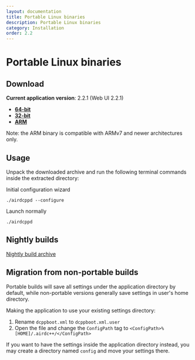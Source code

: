 ```yaml
---
layout: documentation
title: Portable Linux binaries
description: Portable Linux binaries
category: Installation
order: 2.2
---
```


# Portable Linux binaries

## Download

**Current application version**: 2.2.1 (Web UI 2.2.1)

- **[64-bit](http://web-builds.airdcpp.net/stable/airdcpp_2.2.1_webui-2.2.1_64-bit_portable.tar.gz)**
- **[32-bit](http://web-builds.airdcpp.net/stable/airdcpp_2.2.1_webui-2.2.1_32-bit_portable.tar.gz)**
- **[ARM](http://web-builds.airdcpp.net/stable/airdcpp_2.2.1_webui-2.2.1_armhf_portable.tar.gz)**

Note: the ARM binary is compatible with ARMv7 and newer architectures only.


## Usage

Unpack the downloaded archive and run the following terminal commands inside the extracted directory:

Initial configuration wizard

`./airdcppd --configure`

Launch normally

`./airdcppd`


## Nightly builds

[Nightly build archive](http://web-builds.airdcpp.net/develop/)


## Migration from non-portable builds

Portable builds will save all settings under the application directory by default, while non-portable versions generally save settings in user's home directory.

Making the application to use your existing settings directory:

1. Rename `dcppboot.xml` to `dcppboot.xml.user`
2. Open the file and change the `ConfigPath` tag to `<ConfigPath>%[HOME]/.airdc++/</ConfigPath>`

If you want to have the settings inside the application directory instead, you may create a directory named `config` and move your settings there.